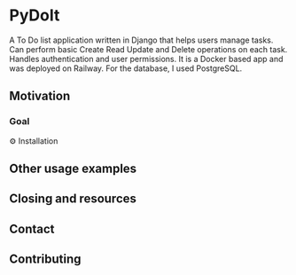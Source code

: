 # PyDoIt
A To Do list application written in Django that helps users manage tasks.
Can perform basic Create Read Update and Delete operations on each task.
Handles authentication and user permissions.
It is a Docker based app and was deployed on Railway. For the database, I used PostgreSQL.

## Motivation

### Goal

⚙️ Installation

## Other usage examples
## Closing and resources 
## Contact
## Contributing
